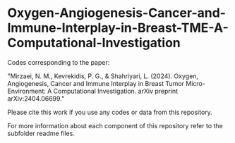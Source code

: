 # Oxygen-Angiogenesis-Cancer-and-Immune-Interplay-in-Breast-TME-A-Computational-Investigation

Codes corresponding to the paper:

"Mirzaei, N. M., Kevrekidis, P. G., & Shahriyari, L. (2024). Oxygen, Angiogenesis, Cancer and Immune Interplay in Breast Tumor Micro-Environment: A Computational Investigation. arXiv preprint arXiv:2404.06699."

Please cite this work if you use any codes or data from this repository.

For more information about each component of this repository refer to the subfolder readme files.
